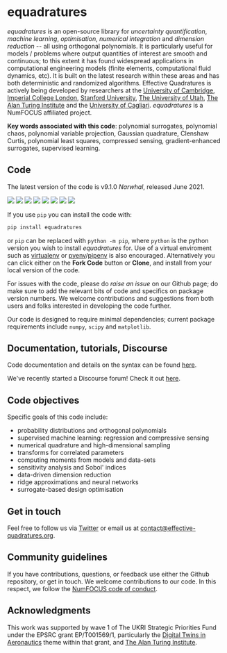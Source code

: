 # equadratures

*equadratures* is an open-source library for *uncertainty quantification*, *machine learning*, *optimisation*, *numerical integration* and *dimension reduction* -- all using orthogonal polynomials. It is particularly useful for models / problems where output quantities of interest are smooth and continuous; to this extent it has found widespread applications in computational engineering models (finite elements, computational fluid dynamics, etc). It is built on the latest research within these areas and has both deterministic and randomized algorithms. Effective Quadratures is actively being developed by researchers at the [University of Cambridge](https://www.cam.ac.uk), [Imperial College London](https://www.imperial.ac.uk), [Stanford University](https://www.stanford.edu), [The University of Utah](https://www.utah.edu), [The Alan Turing Institute](https://www.turing.ac.uk) and the [University of Cagliari](https://www.unica.it/unica/). *equadratures* is a NumFOCUS affiliated project.

**Key words associated with this code**: polynomial surrogates, polynomial chaos, polynomial variable projection, Gaussian quadrature, Clenshaw Curtis, polynomial least squares, compressed sensing, gradient-enhanced surrogates, supervised learning.

## Code

The latest version of the code is v9.1.0 *Narwhal*, released June 2021. 

![](https://travis-ci.com/equadratures/equadratures.svg?branch=develop)
[![](https://coveralls.io/repos/github/Effective-Quadratures/Effective-Quadratures/badge.svg?branch=master)](https://coveralls.io/github/Effective-Quadratures/Effective-Quadratures)
[![](https://badge.fury.io/py/equadratures.svg)](https://pypi.org/project/equadratures/)
[![](https://joss.theoj.org/papers/10.21105/joss.00166/status.svg)](https://joss.theoj.org/papers/10.21105/joss.00166)
[![](https://img.shields.io/pypi/pyversions/equadratures.svg)](https://pypi.python.org/pypi/equadratures)
![](https://img.shields.io/github/stars/Effective-Quadratures/Effective-Quadratures.svg?style=flat-square&logo=github&label=Stars&logoColor=white)
![](https://static.pepy.tech/badge/equadratures/week)
[![](https://img.shields.io/discourse/status?server=https%3A%2F%2Fdiscourse.equadratures.org)](https://discourse.equadratures.org)

If you use `pip` you can install the code with:

```python
pip install equadratures
```

or `pip` can be replaced with `python -m pip`, where `python` is the python version you wish to install *equadratures* for. Use of a virtual enviroment such as [virtualenv](https://pypi.org/project/virtualenv/) or [pyenv](https://github.com/pyenv/pyenv)/[pipenv](https://pypi.org/project/pipenv/) is also encouraged. Alternatively you can click either on the **Fork Code** button or **Clone**, and install from your local version of the code.

For issues with the code, please do *raise an issue* on our Github page; do make sure to add the relevant bits of code and specifics on package version numbers. We welcome contributions and suggestions from both users and folks interested in developing the code further.

Our code is designed to require minimal dependencies; current package requirements include ``numpy``, ``scipy`` and ``matplotlib``.

## Documentation, tutorials, Discourse

Code documentation and details on the syntax can be found [here](https://equadratures.org/index.html).

We've recently started a Discourse forum! Check it out [here](https://discourse.equadratures.org/).

## Code objectives

Specific goals of this code include:

* probability distributions and orthogonal polynomials
* supervised machine learning: regression and compressive sensing
* numerical quadrature and high-dimensional sampling
* transforms for correlated parameters
* computing moments from models and data-sets
* sensitivity analysis and Sobol' indices
* data-driven dimension reduction
* ridge approximations and neural networks
* surrogate-based design optimisation 

## Get in touch

Feel free to follow us via [Twitter](https://twitter.com/EQuadratures) or email us at contact@effective-quadratures.org. 


## Community guidelines

If you have contributions, questions, or feedback use either the Github repository, or get in touch. We welcome contributions to our code. In this respect, we follow the [NumFOCUS code of conduct](https://numfocus.org/code-of-conduct). 

## Acknowledgments

This work was supported by wave 1 of The UKRI Strategic Priorities Fund under the EPSRC grant EP/T001569/1, particularly the [Digital Twins in Aeronautics](https://www.turing.ac.uk/research/research-projects/digital-twins-aeronautics) theme within that grant, and [The Alan Turing Institute](https://www.turing.ac.uk).
